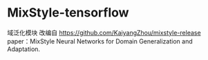 # MixStyle-tensorflow
域泛化模块
改编自 https://github.com/KaiyangZhou/mixstyle-release
paper：MixStyle Neural Networks for Domain Generalization and Adaptation. 
